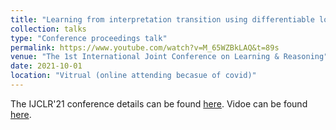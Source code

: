 ```yaml
---
title: "Learning from interpretation transition using differentiable logic programming semantics"
collection: talks
type: "Conference proceedings talk"
permalink: https://www.youtube.com/watch?v=M_65WZBkLAQ&t=89s
venue: "The 1st International Joint Conference on Learning & Reasoning"
date: 2021-10-01
location: "Vitrual (online attending becasue of covid)"
---
```


The IJCLR'21 conference details can be found [here](http://lr2020.iit.demokritos.gr/index.html).
Vidoe can be found [here](https://www.youtube.com/watch?v=M_65WZBkLAQ&t=89s).

